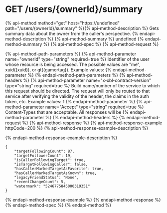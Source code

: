 # GET /users/{ownerId}/summary

{% api-method method="get" host="https://undefined" path="/users/{ownerId}/summary" %}{% api-method-description %}
Gets summary data about the owner from the caller's perspective.
{% endapi-method-description %}
{% api-method-summary %}
undefined
{% endapi-method-summary %}
{% api-method-spec %}
{% api-method-request %}

{% api-method-path-parameters %}
{% api-method-parameter name="ownerId" type="string" required=true %}
Identifier of the user whose resource is being accessed. The possible values are "me", xuid({xuid}), or gt({gamertag}). Example values: 
{% endapi-method-parameter %}
{% endapi-method-path-parameters %}
{% api-method-headers %}
{% api-method-parameter name="x-xbl-contract-version" type="string" required=true %}
Build name/number of the service to which this request should be directed. The request will only be routed to that service after verifying the validity of the header, the claims in the auth token, etc. Example values: 1
{% endapi-method-parameter %}
{% api-method-parameter name="Accept" type="string" required=true %}
Content-Types that are acceptable. All responses will be 
{% endapi-method-parameter %}
{% endapi-method-headers %}
{% endapi-method-request %}
{% api-method-response %}
{% api-method-response-example httpCode=200 %}
{% api-method-response-example-description %}

{% endapi-method-response-example-description %}

```text
{
    "targetFollowingCount": 87,
    "targetFollowerCount": 19,
    "isCallerFollowingTarget": true,
    "isTargetFollowingCaller": false,
    "hasCallerMarkedTargetAsFavorite": true,
    "hasCallerMarkedTargetAsKnown": true,
    "legacyFriendStatus": "None",
    "recentChangeCount": 5,
    "watermark": "5246775845000319351"
}
```
{% endapi-method-response-example %}
{% endapi-method-response %}
{% endapi-method-spec %}
{% endapi-method %}
